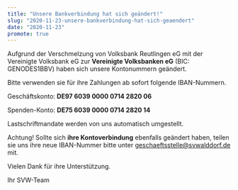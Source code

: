 ```yaml
---
title: "Unsere Bankverbindung hat sich geändert!"
slug: "2020-11-23-unsere-bankverbindung-hat-sich-geaendert"
date: "2020-11-23"
promote: true
---
```

Aufgrund der Verschmelzung von Volksbank Reutlingen eG mit der Vereinigte Volksbank eG zur **Vereinigte Volksbanken eG** (BIC: GENODES1BBV) haben sich unsere Kontonummern geändert.


Bitte verwenden sie für ihre Zahlungen ab sofort folgende IBAN-Nummern.


Geschäftskonto: **DE97 6039 0000 0714 2820 06**


Spenden-Konto: **DE75 6039 0000 0714 2820 14**


Lastschriftmandate werden von uns automatisch umgestellt.


Achtung! Sollte sich **ihre Kontoverbindung** ebenfalls geändert haben, teilen sie uns ihre neue IBAN-Nummer bitte unter geschaeftsstelle@svwalddorf.de mit.


Vielen Dank für ihre Unterstützung.


Ihr SVW-Team
